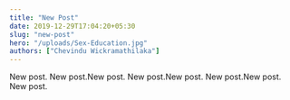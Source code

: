 ```yaml
---
title: "New Post"
date: 2019-12-29T17:04:20+05:30
slug: "new-post"
hero: "/uploads/Sex-Education.jpg"
authors: ["Chevindu Wickramathilaka"]
---
```


New post. New post.New post. New post.New post. New post.New post. New post.
